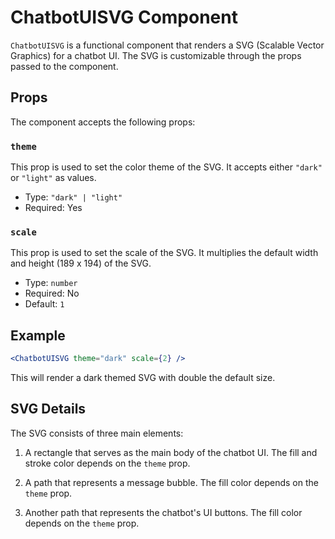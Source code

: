 # ChatbotUISVG Component

`ChatbotUISVG` is a functional component that renders a SVG (Scalable Vector Graphics) for a chatbot UI. The SVG is customizable through the props passed to the component.

## Props

The component accepts the following props:

### `theme`

This prop is used to set the color theme of the SVG. It accepts either `"dark"` or `"light"` as values.

- Type: `"dark" | "light"`
- Required: Yes

### `scale`

This prop is used to set the scale of the SVG. It multiplies the default width and height (189 x 194) of the SVG.

- Type: `number`
- Required: No
- Default: `1`

## Example

```jsx
<ChatbotUISVG theme="dark" scale={2} />
```

This will render a dark themed SVG with double the default size.

## SVG Details

The SVG consists of three main elements:

1. A rectangle that serves as the main body of the chatbot UI. The fill and stroke color depends on the `theme` prop.

2. A path that represents a message bubble. The fill color depends on the `theme` prop.

3. Another path that represents the chatbot's UI buttons. The fill color depends on the `theme` prop.
